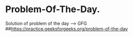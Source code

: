 # Problem-Of-The-Day.
Solution of problem of the day -->  GFG
##https://practice.geeksforgeeks.org/problem-of-the-day
